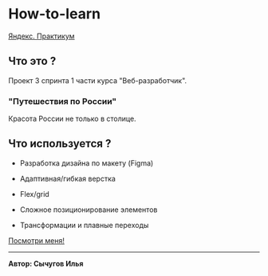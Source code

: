 # How-to-learn
[Яндекс. Практикум](https://praktikum.yandex.ru)

## Что это ?
Проект 3 спринта 1 части курса "Веб-разработчик".

### "Путешествия по России"
Красота России не только в столице.

## Что используется ?

* Разработка дизайна по макету (Figma)

* Адаптивная/гибкая верстка

* Flex/grid

* Сложное позиционирование элементов

* Трансформации и плавные переходы


[Посмотри меня!](https://ilyasy.github.io/russian-travel/) 

-----
**Автор: Сычугов Илья**